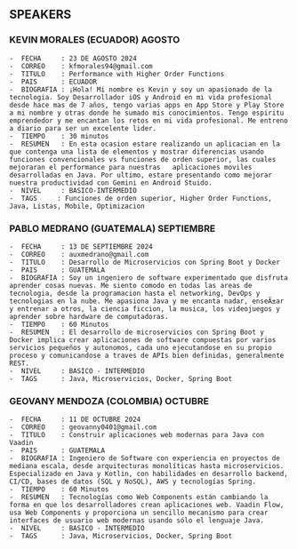 ## SPEAKERS
### KEVIN MORALES  (ECUADOR) AGOSTO
    -  FECHA     : 23 DE AGOSTO 2024
    -  CORREO    : kfmorales94@gmail.com
    -  TITULO    : Performance with Higher Order Functions
    -  PAIS      : ECUADOR
    -  BIOGRAFIA : ¡Hola! Mi nombre es Kevin y soy un apasionado de la tecnologia. Soy Desarrollador iOS y Android en mi vida profesional desde hace mas de 7 años, tengo varias apps en App Store y Play Store a mi nombre y otras donde he sumado mis conocimientos. Tengo espi­ritu emprendedor y me encantan los retos en mi vida profesional. Me entreno a diario para ser un excelente lider.
    -  TIEMPO    : 30 minutos 
    -  RESUMEN   : En esta ocasion estare realizando un aplicacian en la que contenga una lista de elementos y mostrar diferencias usando funciones convencionales vs funciones de orden superior, las cuales mejoraran el performance para nuestras   aplicaciones moviles desarrolladas en Java. Por ultimo, estare presentando como mejorar nuestra productividad con Gemini en Android Stuido.
    -  NIVEL     : BASICO-INTERMEDIO    
    -  TAGS     : Funciones de orden superior, Higher Order Functions, Java, Listas, Mobile, Optimizacion
### PABLO MEDRANO (GUATEMALA) SEPTIEMBRE
    -  FECHA     : 13 DE SEPTIEMBRE 2024
    -  CORREO    : auxmedrano@gmail.com
    -  TITULO    : Desarrollo de Microservicios con Spring Boot y Docker
    -  PAIS      : GUATEMALA
    -  BIOGRAFIA : Soy un ingeniero de software experimentado que disfruta aprender cosas nuevas. Me siento comodo en todas las areas de tecnologi­a, desde la programacion hasta el networking, DevOps y tecnologias en la nube. Me apasiona Java y me encanta nadar, enseÃ±ar y entrenar a otros, la ciencia ficcion, la musica, los videojuegos y aprender sobre hardware de computadoras.
    -  TIEMPO    : 60 Minutos
    -  RESUMEN   : El desarrollo de microservicios con Spring Boot y Docker implica crear aplicaciones de software compuestas por varios servicios pequeños y autonomos, cada uno ejecutandose en su propio proceso y comunicandose a traves de APIs bien definidas, generalmente REST.
    -  NIVEL     : BASICO - INTERMEDIO
    -  TAGS      : Java, Microservicios, Docker, Spring Boot
### GEOVANY MENDOZA (COLOMBIA) OCTUBRE
    -  FECHA     : 11 DE OCTUBRE 2024
    -  CORREO    : geovanny0401@gmail.com
    -  TITULO    : Construir aplicaciones web modernas para Java con Vaadin
    -  PAIS      : GUATEMALA
    -  BIOGRAFIA : Ingeniero de Software con experiencia en proyectos de mediana escala, desde arquitecturas monolíticas hasta microservicios. Especializado en Java y Kotlin, con habilidades en desarrollo backend, CI/CD, bases de datos (SQL y NoSQL), AWS y tecnologías Spring.
    -  TIEMPO    : 60 Minutos
    -  RESUMEN   : Tecnologías como Web Components están cambiando la forma en que los desarrolladores crean aplicaciones web. Vaadin Flow, usa Web Components y proporciona un sencillo mecanismo para crear interfaces de usuario web modernas usando sólo el lenguaje Java.
    -  NIVEL     : BASICO - INTERMEDIO
    -  TAGS      : Java, Microservicios, Docker, Spring Boot
